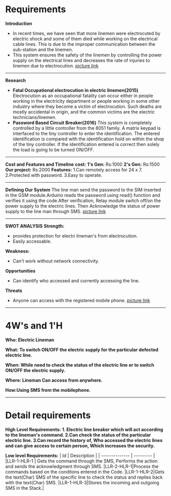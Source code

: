 # **Requirements**

**Introduction**

- In recent times, we have seen that more linemen were electrocuted by electric shock and some of them died while working on the electrical cable lines. This is due to the improper communication between the sub-station and the linemen.
- This system ensures the safety of the linemen by controlling the power supply on the electrical lines and decreases the rate of injuries to linemen due to electrocution.
[picture link](https://www.google.com/imgres?imgurl=https%3A%2F%2Fhacksterio.s3.amazonaws.com%2Fuploads%2Fattachments%2F294045%2Fgsm-based-home-automation-system-circuit-diagram_vJAuQxqAl0.gif&imgrefurl=https%3A%2F%2Fcreate.arduino.cc%2Fprojecthub%2Fbrink-io%2Fgsm-based-home-automation-fe5e57&tbnid=vtwGJXn7Up6SnM&vet=12ahUKEwjA__SW4KH0AhVbi9gFHYkZD-sQMygPegUIARDMAQ..i&docid=_4yQ3LCW-Dcm8M&w=954&h=637&itg=1&q=electric%20line%20breaker%20using%20ardiuno%20and%20gsm%20module&ved=2ahUKEwjA__SW4KH0AhVbi9gFHYkZD-sQMygPegUIARDMAQ)
****
**Research**

- **Fatal Occupational electrocution in electric linemen(2015)**
    Electrocution as an occupational fatality can occur either in people working in the electricity department or people working in some other industry where they become a victim of electrocution. Such deaths are mostly accidental in origin, and the common victims are the electric technicians/linemen.
- **Password Based Circuit Breaker(2016)**
     This system is completely controlled by a little controller from the 8051 family. A matrix keypad is interfaced to the tiny controller to enter the identification. The entered identification is compared with the identification hold on within the shop of the tiny controller. If the identification entered is correct then solely the load is going to be turned ON/OFF.
****
**Cost and Features and Timeline**
**cost:** 
**1&#39;s Gen:** Rs:1000
**2&#39;s Gen:** Rs:1500
**Our project:** Rs:2000
**Features:**
1.Can remotely access for 24 x 7.
2.Protected with password.
3.Easy to operate.
****
**Defining Our System**
The line man send the password to the SIM inserted in the GSM module.Arduino reads the password using read() function and verifies it using the code.After verification, Relay module switch off/on the power supply to the electric lines. Then Acknowledge the status of power supply to the line man through SMS.
[picture link](https://www.google.com/imgres?imgurl=x-raw-image%3A%2F%2F%2F9c2c97cceb99cf86d0a26ba300b5723ab31e36a2c9c3ad5c69ad78a71b8c2975&imgrefurl=https%3A%2F%2Fwww.ijariit.com%2Fmanuscripts%2Fv3i3%2FV3I3-1553.pdf&tbnid=hs-Z68yXLJz-LM&vet=12ahUKEwjA__SW4KH0AhVbi9gFHYkZD-sQMygHegUIARC8AQ..i&docid=yDSYoyGoZIIUvM&w=625&h=675&itg=1&q=electric%20line%20breaker%20using%20ardiuno%20and%20gsm%20module&ved=2ahUKEwjA__SW4KH0AhVbi9gFHYkZD-sQMygHegUIARC8AQ)

****
**SWOT ANALYSIS**
**Strength:**
- provides protection for electri lineman's from electrocution.
- Easily accessable.

**Weakness:**
- Can't work without network connectivity. 

**Opportunities**
- Can identify who accessed and currently accessing the line.

**Threats**
- Anyone can access with the registered mobile phone.
[picture link](https://predictabledesigns.com/wp-content/uploads/2017/05/GSM_Fritzing2.jpg)
****

# **4W&#39;s and 1&#39;H**

**Who: Electric Lineman**

**What: To switch ON/OFF the electric supply for the particular defected electric line.**

**When: While need to check the status of the electric line or to switch ON/OFF the electric supply.**

**Where: Lineman Can access from anywhere.**

**How:Using SMS from the mobilephone.**
****
# **Detail requirements**

**High Level Requirements:**
**1. Electric line breaker which will act according to the lineman's command.
2.Can check the status of the particular electric line.
3.Can record the history of, Who accessed the electric lines and can give access to certain person, Which increases the security.**

**Low level Requirements:**
| Id             |   Description |
| -------------- | --------- |
|LLR-1-HLR-1 |   Gets the command through the SMS, Performs the action and sends the acknowledgment through SMS.
|LLR-2-HLR-1|Process the commands based on the conditons entered in the Code.
|LLR-1-HLR-2|Gets the text(Char) SMS of the specific line to check the status and replies back with the text(Char) SMS.
|LLR-1-HLR-3|Stores the incoming and outgoing SMS in the Stack.|


